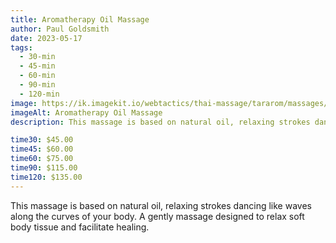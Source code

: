 ```yaml
---
title: Aromatherapy Oil Massage
author: Paul Goldsmith
date: 2023-05-17
tags:
  - 30-min
  - 45-min
  - 60-min
  - 90-min
  - 120-min
image: https://ik.imagekit.io/webtactics/thai-massage/tararom/massages/Relaxation-or-Swedish-Massage_35HaERwfNW.jpg
imageAlt: Aromatherapy Oil Massage
description: This massage is based on natural oil, relaxing strokes dancing like waves along the curves of your body. A gently massage designed to relax soft body tissue and facilitate healing.

time30: $45.00
time45: $60.00
time60: $75.00
time90: $115.00
time120: $135.00
---
```


This massage is based on natural oil, relaxing strokes dancing like waves along the curves of your body. A gently massage designed to relax soft body tissue and facilitate healing.